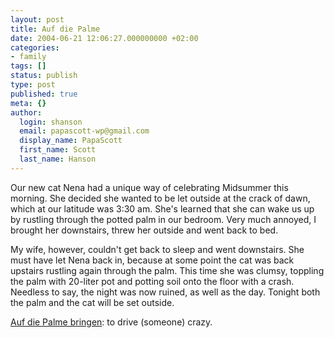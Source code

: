 ```yaml
---
layout: post
title: Auf die Palme
date: 2004-06-21 12:06:27.000000000 +02:00
categories:
- family
tags: []
status: publish
type: post
published: true
meta: {}
author:
  login: shanson
  email: papascott-wp@gmail.com
  display_name: PapaScott
  first_name: Scott
  last_name: Hanson
---
```

<p>Our new cat Nena had a unique way of celebrating Midsummer this morning. She decided she wanted to be let outside at the crack of dawn, which at our latitude was 3:30 am. She's learned that she can wake us up by rustling through the potted palm in our bedroom. Very much annoyed, I brought her downstairs, threw her outside and went back to bed.</p>
<p>My wife, however, couldn't get back to sleep and went downstairs. She must have let Nena back in, because at some point the cat was back upstairs rustling again through the palm. This time she was clumsy, toppling the palm with 20-liter pot and potting soil onto the floor with a crash. Needless to say, the night was now ruined, as well as the day. Tonight both the palm and the cat will be set outside.</p>
<p><a href="http://dict.leo.org/?search=auf die palme" title="LEO Results for auf die palme">Auf die Palme bringen</a>: to drive (someone) crazy.</p>
